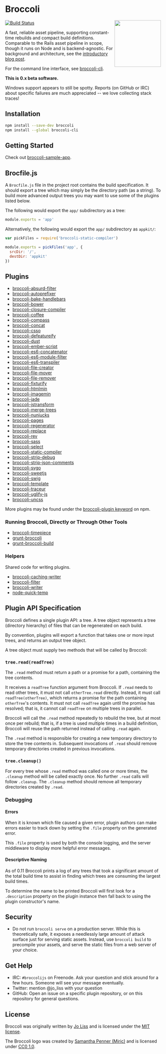 # Broccoli

<img src="logo/broccoli-logo-small.generated.png" align="right" height="150">

[![Build Status](https://travis-ci.org/broccolijs/broccoli.png?branch=master)](https://travis-ci.org/broccolijs/broccoli)

A fast, reliable asset pipeline, supporting constant-time rebuilds and compact
build definitions. Comparable to the Rails asset pipeline in scope, though it
runs on Node and is backend-agnostic. For background and architecture, see the
[introductory blog post](http://www.solitr.com/blog/2014/02/broccoli-first-release/).

For the command line interface, see
[broccoli-cli](https://github.com/broccolijs/broccoli-cli).

**This is 0.x beta software.**

Windows support appears to still be spotty. Reports (on GitHub or IRC) about
specific failures are much appreciated -- we love collecting stack traces!

## Installation

```bash
npm install --save-dev broccoli
npm install --global broccoli-cli
```

## Getting Started

Check out
[broccoli-sample-app](https://github.com/broccolijs/broccoli-sample-app).

## Brocfile.js

A `Brocfile.js` file in the project root contains the build specification. It
should export a tree which may simply be the directory path (as a string). To
build more advanced output trees you may want to use some of the plugins listed
below.

The following would export the `app/` subdirectory as a tree:

```js
module.exports = 'app'
```

Alternatively, the following would export the `app/` subdirectory as `appkit/`:

```js
var pickFiles = require('broccoli-static-compiler')

module.exports = pickFiles('app', {
  srcDir: '/',
  destDir: 'appkit'
})
```

## Plugins

* [broccoli-absurd-filter](https://github.com/Xulai/broccoli-absurd-filter)
* [broccoli-autoprefixer](https://github.com/sindresorhus/broccoli-autoprefixer)
* [broccoli-bake-handlebars](https://github.com/thomasboyt/broccoli-bake-handlebars)
* [broccoli-bower](https://github.com/joliss/broccoli-bower)
* [broccoli-closure-compiler](https://github.com/sindresorhus/broccoli-closure-compiler)
* [broccoli-coffee](https://github.com/joliss/broccoli-coffee)
* [broccoli-compass](https://github.com/g13013/broccoli-compass)
* [broccoli-concat](https://github.com/rlivsey/broccoli-concat)
* [broccoli-csso](https://github.com/sindresorhus/broccoli-csso)
* [broccoli-defeatureify](https://github.com/sindresorhus/broccoli-defeatureify)
* [broccoli-dust](https://github.com/sindresorhus/broccoli-dust)
* [broccoli-ember-script](https://github.com/aradabaugh/broccoli-ember-script)
* [broccoli-es6-concatenator](https://github.com/joliss/broccoli-es6-concatenator)
* [broccoli-es6-module-filter](https://github.com/rpflorence/broccoli-es6-module-filter)
* [broccoli-es6-transpiler](https://github.com/sindresorhus/broccoli-es6-transpiler)
* [broccoli-file-creator](https://github.com/rjackson/broccoli-file-creator)
* [broccoli-file-mover](https://github.com/rjackson/broccoli-file-mover)
* [broccoli-file-remover](https://github.com/rjackson/broccoli-file-remover)
* [broccoli-fixturify](https://github.com/rjackson/broccoli-fixturify)
* [broccoli-htmlmin](https://github.com/sindresorhus/broccoli-htmlmin)
* [broccoli-imagemin](https://github.com/Xulai/broccoli-imagemin)
* [broccoli-jade](https://github.com/sindresorhus/broccoli-jade)
* [broccoli-jstransform](https://github.com/aexmachina/broccoli-jstransform)
* [broccoli-merge-trees](https://github.com/broccolijs/broccoli-merge-trees)
* [broccoli-nunjucks](https://github.com/sindresorhus/broccoli-nunjucks)
* [broccoli-pages](https://github.com/quandl/broccoli-pages)
* [broccoli-regenerator](https://github.com/sindresorhus/broccoli-regenerator)
* [broccoli-replace](https://github.com/outaTiME/broccoli-replace)
* [broccoli-rev](https://github.com/mjijackson/broccoli-rev)
* [broccoli-sass](https://github.com/joliss/broccoli-sass)
* [broccoli-select](https://github.com/mjijackson/broccoli-select)
* [broccoli-static-compiler](https://github.com/joliss/broccoli-static-compiler)
* [broccoli-strip-debug](https://github.com/sindresorhus/broccoli-strip-debug)
* [broccoli-strip-json-comments](https://github.com/sindresorhus/broccoli-strip-json-comments)
* [broccoli-svgo](https://github.com/sindresorhus/broccoli-svgo)
* [broccoli-sweetjs](https://github.com/sindresorhus/broccoli-sweetjs)
* [broccoli-swig](https://github.com/shanielh/broccoli-swig)
* [broccoli-template](https://github.com/joliss/broccoli-template)
* [broccoli-traceur](https://github.com/sindresorhus/broccoli-traceur)
* [broccoli-uglify-js](https://github.com/joliss/broccoli-uglify-js)
* [broccoli-uncss](https://github.com/sindresorhus/broccoli-uncss)

More plugins may be found under the [broccoli-plugin
keyword](https://www.npmjs.org/browse/keyword/broccoli-plugin) on npm.

### Running Broccoli, Directly or Through Other Tools

* [broccoli-timepiece](https://github.com/rjackson/broccoli-timepiece)
* [grunt-broccoli](https://github.com/quandl/grunt-broccoli)
* [grunt-broccoli-build](https://github.com/ericf/grunt-broccoli-build)

### Helpers

Shared code for writing plugins.

* [broccoli-caching-writer](https://github.com/rjackson/broccoli-caching-writer)
* [broccoli-filter](https://github.com/broccolijs/broccoli-filter)
* [broccoli-writer](https://github.com/broccolijs/broccoli-writer)
* [node-quick-temp](https://github.com/joliss/node-quick-temp)

## Plugin API Specification

Broccoli defines a single plugin API: a tree. A tree object represents a tree
(directory hierarchy) of files that can be regenerated on each build.

By convention, plugins will export a function that takes one or more input
trees, and returns an output tree object.

A tree object must supply two methods that will be called by Broccoli:

### `tree.read(readTree)`

The `.read` method must return a path or a promise for a path, containing the
tree contents.

It receives a `readTree` function argument from Broccoli. If `.read` needs to
read other trees, it must not call `otherTree.read` directly. Instead, it must
call `readTree(otherTree)`, which returns a promise for the path containing
`otherTree`'s contents. It must not call `readTree` again until the promise
has resolved; that is, it cannot call `readTree` on multiple trees in
parallel.

Broccoli will call the `.read` method repeatedly to rebuild the tree, but at
most once per rebuild; that is, if a tree is used multiple times in a build
definition, Broccoli will reuse the path returned instead of calling `.read`
again.

The `.read` method is responsible for creating a new temporary directory to
store the tree contents in. Subsequent invocations of `.read` should remove
temporary directories created in previous invocations.

### `tree.cleanup()`

For every tree whose `.read` method was called one or more times, the
`.cleanup` method will be called exactly once. No further `.read` calls will
follow `.cleanup`. The `.cleanup` method should remove all temporary
directories created by `.read`.

### Debugging


#### Errors

When it is known which file caused a given error, plugin authors can make errors
easier to track down by setting the `.file` property on the generated error.

This `.file` property is used by both the console logging, and the server middleware
to display more helpful error messages.

#### Descriptive Naming

As of 0.11 Broccoli prints a log of any trees that took a significant amount of the total
build time to assist in finding which trees are consuming the largest build times.

To determine the name to be printed Broccoli will first look for a `.description`
property on the plugin instance then fall back to using the plugin constructor's name.

## Security

* Do not run `broccoli serve` on a production server. While this is
  theoretically safe, it exposes a needlessly large amount of attack surface
  just for serving static assets. Instead, use `broccoli build` to precompile
  your assets, and serve the static files from a web server of your choice.

## Get Help

* IRC: `#broccolijs` on Freenode. Ask your question and stick around for a few
  hours. Someone will see your message eventually.
* Twitter: mention @jo_liss with your question
* GitHub: Open an issue on a specific plugin repository, or on this
  repository for general questions.

## License

Broccoli was originally written by [Jo Liss](http://www.solitr.com/) and is
licensed under the [MIT license](LICENSE.md).

The Broccoli logo was created by [Samantha Penner
(Miric)](http://mirics.deviantart.com/) and is licensed under [CC0
1.0](https://creativecommons.org/publicdomain/zero/1.0/).
